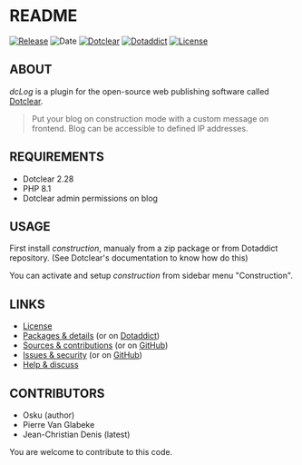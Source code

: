 # README

[![Release](https://img.shields.io/badge/release-1.9-a2cbe9.svg)](https://git.dotclear.watch/JcDenis/construction/releases)
![Date](https://img.shields.io/badge/date-2023.10.15-c44d58.svg)
[![Dotclear](https://img.shields.io/badge/dotclear-v2.28-137bbb.svg)](https://fr.dotclear.org/download)
[![Dotaddict](https://img.shields.io/badge/dotaddict-official-9ac123.svg)](https://plugins.dotaddict.org/dc2/details/construction)
[![License](https://img.shields.io/badge/license-GPL--2.0-ececec.svg)](https://git.dotclear.watch/JcDenis/construction/src/branch/master/LICENSE)

## ABOUT

_dcLog_ is a plugin for the open-source web publishing software called [Dotclear](https://www.dotclear.org).

> Put your blog on construction mode with a custom message on frontend. Blog can be accessible to defined IP addresses.

## REQUIREMENTS

* Dotclear 2.28
* PHP 8.1
* Dotclear admin permissions on blog

## USAGE

First install _construction_, manualy from a zip package or from 
Dotaddict repository. (See Dotclear's documentation to know how do this)

You can activate and setup _construction_ from sidebar menu "Construction".

## LINKS

* [License](https://git.dotclear.watch/JcDenis/construction/src/branch/master/LICENSE)
* [Packages & details](https://git.dotclear.watch/JcDenis/construction/releases) (or on [Dotaddict](https://plugins.dotaddict.org/dc2/details/construction))
* [Sources & contributions](https://git.dotclear.watch/JcDenis/construction) (or on [GitHub](https://github.com/JcDenis/construction))
* [Issues & security](https://git.dotclear.watch/JcDenis/construction/issues) (or on [GitHub](https://github.com/JcDenis/construction/issues))
* [Help & discuss](http://forum.dotclear.org/viewtopic.php?id=42875)

## CONTRIBUTORS

* Osku (author)
* Pierre Van Glabeke
* Jean-Christian Denis (latest)

You are welcome to contribute to this code.
